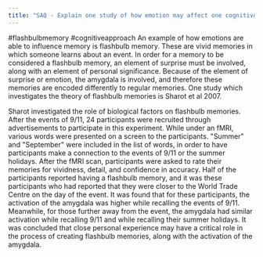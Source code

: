 ```yaml
---
title: "SAQ - Explain one study of how emotion may affect one cognitive process"
---
```

#flashbulbmemory #cognitiveapproach 
An example of how emotions are able to influence memory is flashbulb memory. These are vivid memories in which someone learns about an event. In order for a memory to be considered a flashbulb memory, an element of surprise must be involved, along with an element of personal significance. Because of the element of surprise or emotion, the amygdala is involved, and therefore these memories are encoded differently to regular memories. One study which investigates the theory of flashbulb memories is Sharot et al 2007.

Sharot investigated the role of biological factors on flashbulb memories. After the events of 9/11, 24 participants were recruited through advertisements to participate in this experiment. While under an fMRI, various words were presented on a screen to the participants. "Summer" and "September" were included in the list of words, in order to have participants make a connection to the events of 9/11 or the summer holidays. After the fMRI scan, participants were asked to rate their memories for vividness, detail, and confidence in accuracy. Half of the participants reported having a flashbulb memory, and it was these participants who had reported that they were closer to the World Trade Centre on the day of the event. It was found that for these participants, the activation of the amygdala was higher while recalling the events of 9/11. Meanwhile, for those further away from the event, the amygdala had similar activation while recalling 9/11 and while recalling their summer holidays. It was concluded that close personal experience may have a critical role in the process of creating flashbulb memories, along with the activation of the amygdala.